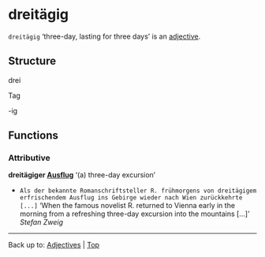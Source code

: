 # dreitägig

`dreitägig` ‘three-day, lasting for three days’ is an [adjective](../../index.md).

## Structure

drei

Tag

-ig

## Functions

### Attributive

**dreitägiger [Ausflug](../../../nouns/a/au/Ausflug.md)** ‘(a) three-day excursion’
 - `Als der bekannte Romanschriftsteller R. frühmorgens von dreitägigem erfrischendem Ausflug ins Gebirge wieder nach Wien zurückkehrte [...]` ‘When the famous novelist R. returned to Vienna early in the morning from a refreshing three-day excursion into the mountains [...]’ *Stefan Zweig*


----

Back up to: [Adjectives](../../index.md) | [Top](../../../index.md)
